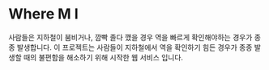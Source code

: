 # Where M I

사람들은 지하철이 붐비거나, 깜빡 졸다 깼을 경우 역을 빠르게 확인해야하는 경우가 종종 발생합니다.
이 프로젝트는 사람들이 지하철에서 역을 확인하기 힘든 경우가 종종 발생할 때의 불편함을 해소하기 위해 시작한 웹 서비스 입니다.